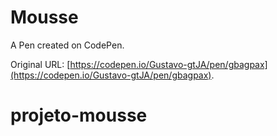 # Mousse

A Pen created on CodePen.

Original URL: [https://codepen.io/Gustavo-gtJA/pen/gbagpax](https://codepen.io/Gustavo-gtJA/pen/gbagpax).

# projeto-mousse
